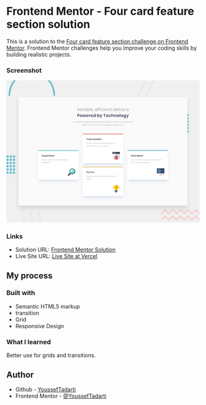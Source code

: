 # Frontend Mentor - Four card feature section solution

This is a solution to the [Four card feature section challenge on Frontend Mentor](https://www.frontendmentor.io/challenges/four-card-feature-section-weK1eFYK). Frontend Mentor challenges help you improve your coding skills by building realistic projects.

### Screenshot

![Design preview for the Four card feature section coding challenge](./design/desktop-preview.jpg)

### Links

- Solution URL: [Frontend Mentor Solution](https://www.frontendmentor.io/solutions/four-card-section-with-grid-rEmUIkym-1)
- Live Site URL: [Live Site at Vercel](https://yousseftadarti.github.io/frontend-mentor-challenges/)
## My process

### Built with

- Semantic HTML5 markup
- transition
- Grid
- Responsive Design

### What I learned

Better use for grids and transitions.

## Author
- Github - [YoussefTadarti](https://github.com/YoussefTadarti)
- Frontend Mentor - [@YoussefTadarti](https://www.frontendmentor.io/profile/YoussefTadarti)
